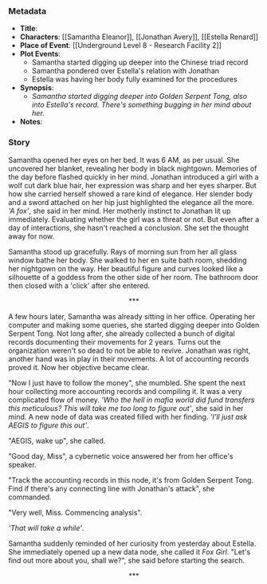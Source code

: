 ### Metadata
- **Title**: 
- **Characters**: [[Samantha Eleanor]], [[Jonathan Avery]], [[Estella Renard]]
- **Place of Event**: [[Underground Level 8 - Research Facility 2]]
- **Plot Events**: 
	- Samantha started digging up deeper into the Chinese triad record
	- Samantha pondered over Estella's relation with Jonathan
	- Estella was having her body fully examined for the procedures
- **Synopsis**:
	- *Samantha started digging deeper into Golden Serpent Tong, also into Estella's record. There's something bugging in her mind about her.*
- **Notes**:

### Story

Samantha opened her eyes on her bed. It was 6 AM, as per usual. She uncovered her blanket, revealing her body in black nightgown. Memories of the day before flashed quickly in her mind. Jonathan introduced a girl with a wolf cut dark blue hair, her expression was sharp and her eyes sharper. But how she carried herself showed a rare kind of elegance. Her slender body and a sword attached on her hip just highlighted the elegance all the more. *'A fox'*, she said in her mind. Her motherly instinct to Jonathan lit up immediately. Evaluating whether the girl was a threat or not. But even after a day of interactions, she hasn't reached a conclusion. She set the thought away for now.

Samantha stood up gracefully. Rays of morning sun from her all glass window bathe her body. She walked to her en suite bath room, shedding her nightgown on the way. Her beautiful figure and curves looked like a silhouette of a goddess from the other side of her room. The bathroom door then closed with a 'click' after she entered.

<center>***</center>

A few hours later, Samantha was already sitting in her office. Operating her computer and making some queries, she started digging deeper into Golden Serpent Tong. Not long after, she already collected a bunch of digital records documenting their movements for 2 years. Turns out the organization weren't so dead to not be able to revive. Jonathan was right, another hand was in play in their movements. A lot of accounting records proved it. Now her objective became clear.

"Now I just have to follow the money", she mumbled. She spent the next hour collecting more accounting records and compiling it. It was a very complicated flow of money. *'Who the hell in mafia world did fund transfers this meticulous? This will take me too long to figure out'*, she said in her mind. A new node of data was created filled with her finding. *'I'll just ask AEGIS to figure this out'*.

"AEGIS, wake up", she called.

"Good day, Miss", a cybernetic voice answered her from her office's speaker.

"Track the accounting records in this node, it's from Golden Serpent Tong. Find if there's any connecting line with Jonathan's attack", she commanded.

"Very well, Miss. Commencing analysis".

*'That will take a while'*.

Samantha suddenly reminded of her curiosity from yesterday about Estella. She immediately opened up a new data node, she called it *Fox Girl*. "Let's find out more about you, shall we?", she said before starting the search. 

<center>***</center>

